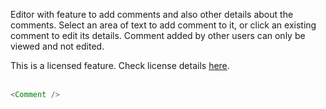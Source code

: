 Editor with feature to add comments and also other details about the comments. Select an area of text to add comment to it, or click an existing comment to edit its details. Comment added by other users can only be viewed and not edited.

This is a licensed feature. Check license details [here](#/License).
<br />
<br />

```js
<Comment />
```
